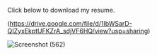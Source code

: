 Click below to download my resume.




(https://drive.google.com/file/d/1IbWSarD-QIZyxEkptUFKZrA_sdjVF6HQ/view?usp=sharing)



![Screenshot (562)](https://github.com/Mayankmishra110/My-Resume/assets/96439214/7da88858-aa2d-40af-9843-c4d85d52f43e)

